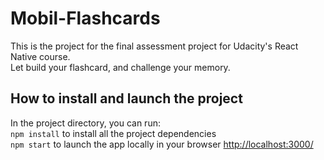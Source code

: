 # Mobil-Flashcards

This is the project for the final assessment project for Udacity's React Native course. <br>
Let build your flashcard, and challenge your memory. <br>

## How to install and launch the project

In the project directory, you can run: <br>
`npm install` to install all the project dependencies <br>
`npm start` to launch the app locally in your browser [http://localhost:3000/](http://localhost:3000/) 
